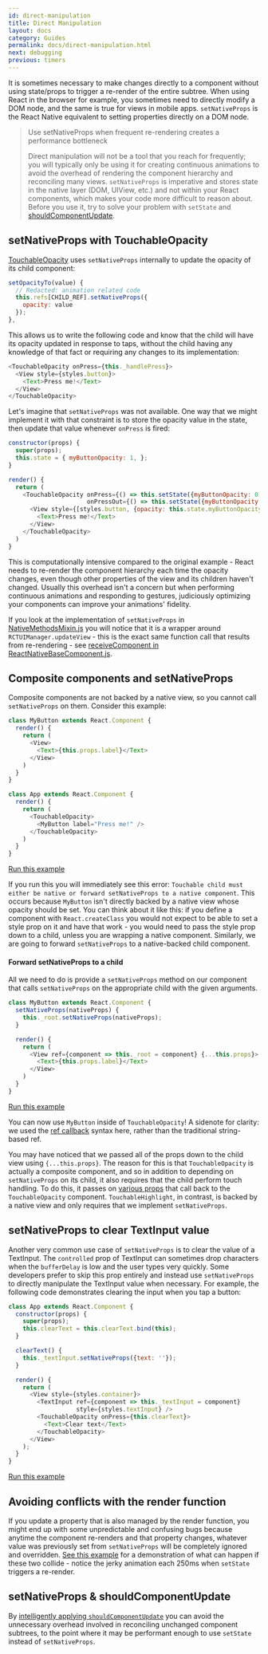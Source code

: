 ```yaml
---
id: direct-manipulation
title: Direct Manipulation
layout: docs
category: Guides
permalink: docs/direct-manipulation.html
next: debugging
previous: timers
---
```


It is sometimes necessary to make changes directly to a component
without using state/props to trigger a re-render of the entire subtree.
When using React in the browser for example, you sometimes need to
directly modify a DOM node, and the same is true for views in mobile
apps. `setNativeProps` is the React Native equivalent to setting
properties directly on a DOM node.

> Use setNativeProps when frequent re-rendering creates a performance bottleneck
>
> Direct manipulation will not be a tool that you reach for
> frequently; you will typically only be using it for creating
> continuous animations to avoid the overhead of rendering the component
> hierarchy and reconciling many views. `setNativeProps` is imperative
> and stores state in the native layer (DOM, UIView, etc.) and not
> within your React components, which makes your code more difficult to
> reason about. Before you use it, try to solve your problem with `setState`
> and [shouldComponentUpdate](http://facebook.github.io/react/docs/advanced-performance.html#shouldcomponentupdate-in-action).

## setNativeProps with TouchableOpacity

[TouchableOpacity](https://github.com/facebook/react-native/blob/master/Libraries/Components/Touchable/TouchableOpacity.js)
uses `setNativeProps` internally to update the opacity of its child
component:

```javascript
setOpacityTo(value) {
  // Redacted: animation related code
  this.refs[CHILD_REF].setNativeProps({
    opacity: value
  });
},
```

This allows us to write the following code and know that the child will
have its opacity updated in response to taps, without the child having
any knowledge of that fact or requiring any changes to its implementation:

```javascript
<TouchableOpacity onPress={this._handlePress}>
  <View style={styles.button}>
    <Text>Press me!</Text>
  </View>
</TouchableOpacity>
```

Let's imagine that `setNativeProps` was not available. One way that we
might implement it with that constraint is to store the opacity value
in the state, then update that value whenever `onPress` is fired:

```javascript
constructor(props) {
  super(props);
  this.state = { myButtonOpacity: 1, };
}

render() {
  return (
    <TouchableOpacity onPress={() => this.setState({myButtonOpacity: 0.5})}
                      onPressOut={() => this.setState({myButtonOpacity: 1})}>
      <View style={[styles.button, {opacity: this.state.myButtonOpacity}]}>
        <Text>Press me!</Text>
      </View>
    </TouchableOpacity>
  )
}
```

This is computationally intensive compared to the original example -
React needs to re-render the component hierarchy each time the opacity
changes, even though other properties of the view and its children
haven't changed. Usually this overhead isn't a concern but when
performing continuous animations and responding to gestures, judiciously
optimizing your components can improve your animations' fidelity.

If you look at the implementation of `setNativeProps` in
[NativeMethodsMixin.js](https://github.com/facebook/react/blob/master/src/renderers/native/NativeMethodsMixin.js)
you will notice that it is a wrapper around `RCTUIManager.updateView` -
this is the exact same function call that results from re-rendering -
see [receiveComponent in
ReactNativeBaseComponent.js](https://github.com/facebook/react/blob/master/src/renderers/native/ReactNativeBaseComponent.js).

## Composite components and setNativeProps

Composite components are not backed by a native view, so you cannot call
`setNativeProps` on them. Consider this example:

```javascript
class MyButton extends React.Component {
  render() {
    return (
      <View>
        <Text>{this.props.label}</Text>
      </View>
    )
  }
}

class App extends React.Component {
  render() {
    return (
      <TouchableOpacity>
        <MyButton label="Press me!" />
      </TouchableOpacity>
    )
  }
}
```
[Run this example](https://rnplay.org/apps/JXkgmQ)

If you run this you will immediately see this error: `Touchable child
must either be native or forward setNativeProps to a native component`.
This occurs because `MyButton` isn't directly backed by a native view
whose opacity should be set. You can think about it like this: if you
define a component with `React.createClass` you would not expect to be
able to set a style prop on it and have that work - you would need to
pass the style prop down to a child, unless you are wrapping a native
component. Similarly, we are going to forward `setNativeProps` to a
native-backed child component.

#### Forward setNativeProps to a child

All we need to do is provide a `setNativeProps` method on our component
that calls `setNativeProps` on the appropriate child with the given
arguments.

```javascript
class MyButton extends React.Component {
  setNativeProps(nativeProps) {
    this._root.setNativeProps(nativeProps);
  }

  render() {
    return (
      <View ref={component => this._root = component} {...this.props}>
        <Text>{this.props.label}</Text>
      </View>
    )
  }
}
```
[Run this example](https://rnplay.org/apps/YJxnEQ)

You can now use `MyButton` inside of `TouchableOpacity`! A sidenote for
clarity: we used the [ref callback](https://facebook.github.io/react/docs/more-about-refs.html#the-ref-callback-attribute) syntax here, rather than the traditional string-based ref.

You may have noticed that we passed all of the props down to the child
view using `{...this.props}`. The reason for this is that
`TouchableOpacity` is actually a composite component, and so in addition
to depending on `setNativeProps` on its child, it also requires that the
child perform touch handling. To do this, it passes on [various
props](docs/view.html#onmoveshouldsetresponder)
that call back to the `TouchableOpacity` component.
`TouchableHighlight`, in contrast, is backed by a native view and only
requires that we implement `setNativeProps`.

## setNativeProps to clear TextInput value

Another very common use case of `setNativeProps` is to clear the value
of a TextInput. The `controlled` prop of TextInput can sometimes drop
characters when the `bufferDelay` is low and the user types very
quickly. Some developers prefer to skip this prop entirely and instead
use `setNativeProps` to directly manipulate the TextInput value when
necessary. For example, the following code demonstrates clearing the
input when you tap a button:

```javascript
class App extends React.Component {
  constructor(props) {
    super(props);
    this.clearText = this.clearText.bind(this);
  }

  clearText() {
    this._textInput.setNativeProps({text: ''});
  }

  render() {
    return (
      <View style={styles.container}>
        <TextInput ref={component => this._textInput = component}
                   style={styles.textInput} />
        <TouchableOpacity onPress={this.clearText}>
          <Text>Clear text</Text>
        </TouchableOpacity>
      </View>
    );
  }
}
```
[Run this example](https://rnplay.org/plays/pOI9bA)

## Avoiding conflicts with the render function

If you update a property that is also managed by the render function,
you might end up with some unpredictable and confusing bugs because
anytime the component re-renders and that property changes, whatever
value was previously set from `setNativeProps` will be completely
ignored and overridden. [See this example](https://rnplay.org/apps/bp1DvQ)
for a demonstration of what can happen if these two collide - notice
the jerky animation each 250ms when `setState` triggers a re-render.

## setNativeProps & shouldComponentUpdate

By [intelligently applying
`shouldComponentUpdate`](https://facebook.github.io/react/docs/advanced-performance.html#avoiding-reconciling-the-dom)
you can avoid the unnecessary overhead involved in reconciling unchanged
component subtrees, to the point where it may be performant enough to
use `setState` instead of `setNativeProps`.
